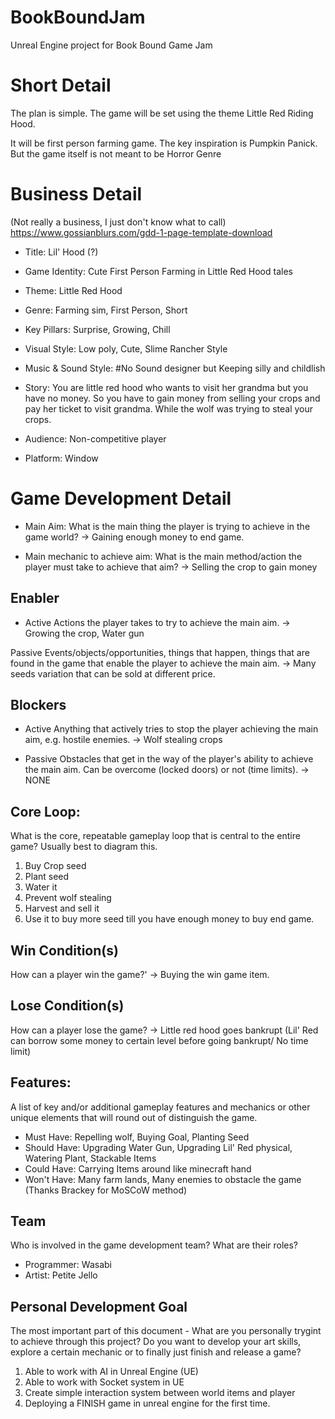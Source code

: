 # BookBoundJam
Unreal Engine project for Book Bound Game Jam 

# Short Detail
The plan is simple. The game will be set using the theme Little Red Riding Hood.

It will be first person farming game. The key inspiration is Pumpkin Panick. 
But the game itself is not meant to be Horror Genre

# Business Detail

(Not really a business, I just don't know what to call)
https://www.gossianblurs.com/gdd-1-page-template-download

- Title: Lil' Hood (?)

- Game Identity: Cute First Person Farming in Little Red Hood tales

- Theme: Little Red Hood

- Genre: Farming sim, First Person, Short

- Key Pillars: Surprise, Growing, Chill

- Visual Style: Low poly, Cute, Slime Rancher Style

- Music & Sound Style: #No Sound designer but Keeping silly and childlish

- Story: You are little red hood who wants to visit her grandma but you have no money.
So you have to gain money from selling your crops and pay her ticket to visit grandma. 
While the wolf was trying to steal your crops. 

- Audience: Non-competitive player

- Platform: Window


# Game Development Detail

- Main Aim: 
What is the main thing the player is trying to achieve in the game world?
-> Gaining enough money to end game.

- Main mechanic to achieve aim: 
What is the main method/action the player must take to achieve that aim?
-> Selling the crop to gain money

## Enabler

- Active
Actions the player takes to try to achieve the main aim.
-> Growing the crop, Water gun

Passive
Events/objects/opportunities, things that happen, things that are found in the game that enable the player to achieve the main aim.
-> Many seeds variation that can be sold at different price. 

## Blockers

- Active
Anything that actively tries to stop the player achieving the main aim, e.g. hostile enemies.
-> Wolf stealing crops

- Passive
Obstacles that get in the way of the player's ability to achieve the main aim. Can be overcome (locked doors) or not (time limits).
-> NONE

## Core Loop:
What is the core, repeatable gameplay loop that is central to the entire game? Usually best to diagram this.
1. Buy Crop seed
2. Plant seed
3. Water it
4. Prevent wolf stealing
5. Harvest and sell it
6. Use it to buy more seed till you have enough money to buy end game.

## Win Condition(s)
How can a player win the game?'
-> Buying the win game item.

## Lose Condition(s)
How can a player lose the game?
-> Little red hood goes bankrupt (Lil' Red can borrow some money to certain level before going bankrupt/ No time limit)

## Features: 
A list of key and/or additional gameplay features and mechanics or other unique elements that will round out of distinguish the game.
- Must Have: Repelling wolf, Buying Goal, Planting Seed 
- Should Have: Upgrading Water Gun, Upgrading Lil' Red physical, Watering Plant, Stackable Items
- Could Have: Carrying Items around like minecraft hand
- Won't Have: Many farm lands, Many enemies to obstacle the game
(Thanks Brackey for MoSCoW method)

## Team
Who is involved in the game development team? What are their roles?
- Programmer: Wasabi
- Artist: Petite Jello

## Personal Development Goal
The most important part of this document - What are you personally trygint to achieve through this project? Do you want to develop your art skills, explore a certain mechanic or to finally just finish and release a game?
1. Able to work with AI in Unreal Engine (UE)
2. Able to work with Socket system in UE
3. Create simple interaction system between world items and player
4. Deploying a FINISH game in unreal engine for the first time.
